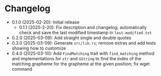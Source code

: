 # Changelog

* 0.1.0 (2025-02-20): Initial release
    * 0.1.1 (2025-2-20): Fix description and changelog; automatically check and save the last modified timestamp in `last-modified.txt`
* 0.2.0 (2025-03-09): Add straight single and double quotes
* 0.3.0 (2025-03-09): Generate `src/lib.rs`; remove extras and add tests showing how to customize
* 0.4.0 (2025-03-10): Add `FindMatching` trait with `find_matching` method and implementations for `str` and `GString` to find the index of the matching grapheme for the grapheme at the given position; fix wget command

